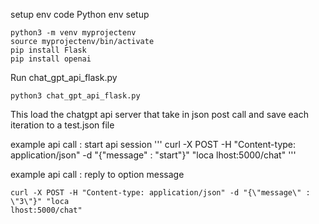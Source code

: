 setup env code 
Python env setup

```
python3 -m venv myprojectenv
source myprojectenv/bin/activate
pip install Flask
pip install openai
```


Run chat_gpt_api_flask.py

```
python3 chat_gpt_api_flask.py
```
This load the chatgpt api server that take in json post call and save each iteration to a test.json file 

example api call : start api session 
'''
curl -X POST -H "Content-type: application/json" -d "{\"message\" : \"start\"}" "loca
lhost:5000/chat"
'''

example api call : reply to option message
```
curl -X POST -H "Content-type: application/json" -d "{\"message\" : \"3\"}" "loca
lhost:5000/chat"
```
